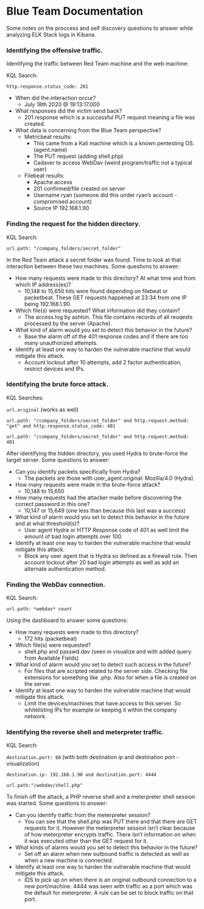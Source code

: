 # Blue Team Documentation
Some notes on the proccess and self discovery questions to answer while analyzing ELK Stack logs in Kibana.

### Identifying the offensive traffic.
Identifying the traffic between Red Team machine and the web machine:

KQL Search: 

`http.response.status_code: 201`

- When did the interaction occur?
    - July 18th 2020 @ 19:13:17.000
- What responses did the victim send back?
    - 201 response which is a successful PUT request meaning a file was created.
- What data is concerning from the Blue Team perspective?
    - Metricbeat results:
        - This came from a Kali machine which is a known pentesting OS. (agent.name)
        - The PUT request (adding shell.php)
        - Cadaver to access WebDav (weird program/traffic not a typical user)
    - Filebeat results: 
        - Apache access
        - 201 confirmed/file created on server
        - Username ryan (someone did this under ryan’s account - compromised account)
        - Source IP 192.168.1.90

### Finding the request for the hidden directory.

KQL Search: 

`url.path: "/company_folders/secret_folder"`

In the Red Team attack a secret folder was found. Time to look at that interaction between these two machines. Some questions to answer:

- How many requests were made to this directory? At what time and from which IP address(es)?
    - 10,148 to 15,650 hits were found depending on filebeat or packetbeat. These GET requests happened at 23:34 from one IP being 192.168.1.90.
- Which file(s) were requested? What information did they contain?
    - The access.log by ashton. This file contains records of all reuqests processed by the server (Apache).
- What kind of alarm would you set to detect this behavior in the future?
    - Base the alarm off of the 401 response codes and if there are too many unauthorized attempts.
- Identify at least one way to harden the vulnerable machine that would mitigate this attack.
    - Account lockout after 10 attempts, add 2 factor authentication, restrict devices and IPs.

### Identifying the brute force attack.

KQL Searches:

`url.original` (works as well)

`url.path: "/company_folders/secret_folder" and http.request.method: "get" and http.response.status_code: 401`

`url.path: "/company_folders/secret_folder" and http.request.method: 401`

After identifying the hidden directory, you used Hydra to brute-force the target server. Some questions to answer:

- Can you identify packets specifically from Hydra?
    - The packets are those with user_agent.original: Mozilla/4.0 (Hydra).
- How many requests were made in the brute-force attack?
    - 10,148 to 15,650
- How many requests had the attacker made before discovering the correct password in this one?
    - 10,147 or 15,649 (one less than because this last was a success)
- What kind of alarm would you set to detect this behavior in the future and at what threshold(s)?
    - User agent Hydra or HTTP Response code of 401 as well limit the amount of bad login attempts over 100.
- Identify at least one way to harden the vulnerable machine that would mitigate this attack.
    - Block any user agent that is Hydra so defined as a firewall rule. Then account lockout after 20 bad login attempts as well as add an alternate authentication method.

### Finding the WebDav connection.

KQL Search:

`url.path: *webdav* count`

Using the dashboard to answer some questions: 

- How many requests were made to this directory?
    - 172 hits (packetbeat)
- Which file(s) were requested?
    - shell.php and passwd.dav (seen in visualize and with added query from Available Fields)
- What kind of alarm would you set to detect such access in the future?
    - For files that are scripted related to the server side. Checking file extensions for something like .php. Also for when a file is created on the server. 
- Identify at least one way to harden the vulnerable machine that would mitigate this attack.
    - Limit the devices/machines that have access to this server. So whitelisting IPs for example or keeping it within the company network.

### Identifying the reverse shell and meterpreter traffic.

KQL Search: 

`destination.port: 80` (with both destination ip and destination port -visualization)

`destination.ip: 192.168.1.90 and destination.port: 4444`

`url.path:"/webdav/shell.php"`

To finish off the attack, a PHP reverse shell and a meterpreter shell session was started. Some questions to answer:

- Can you identify traffic from the meterpreter session?
    - You can see that the shell.php was PUT there and that there are GET requests for it. However the meterpreter session isn’t clear because of how meterpreter encrypts traffic. There isn’t information on when it was executed other than the GET request for it.
- What kinds of alarms would you set to detect this behavior in the future?
    - Set off an alarm when new outbound traffic is detected as well as when a new machine is connected.
- Identify at least one way to harden the vulnerable machine that would mitigate this attack.
    - IDS to pick up on when there is an original outbound connection to a new port/machine. 4444 was seen with traffic as a port which was the default for meterpreter. A rule can be set to block traffic on that port.

​
